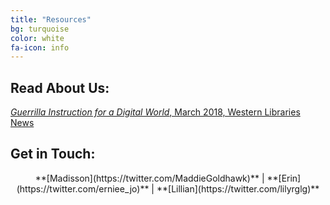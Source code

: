 ```yaml
---
title: "Resources"
bg: turquoise
color: white
fa-icon: info
---
```

## Read About Us:

[*Guerrilla Instruction for a Digital World*, March 2018, Western Libraries News](https://www.lib.uwo.ca/news/2018/guerrilla_instruction_for_a_digital_world.html)

## Get in Touch:

<p style="text-align: center;">
**[Madisson](https://twitter.com/MaddieGoldhawk)**        |       **[Erin](https://twitter.com/erniee_jo)**        |       **[Lillian](https://twitter.com/lilyrglg)** </p>

